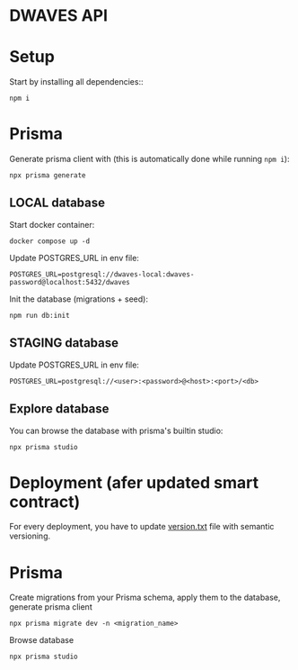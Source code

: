 # DWAVES API

# Setup

Start by installing all dependencies::

`npm i`

# Prisma

Generate prisma client with (this is automatically done while running `npm i`):

`npx prisma generate`

## LOCAL database

Start docker container:

`docker compose up -d`

Update POSTGRES_URL in env file:

`POSTGRES_URL=postgresql://dwaves-local:dwaves-password@localhost:5432/dwaves`

Init the database (migrations + seed):

`npm run db:init`

## STAGING database

Update POSTGRES_URL in env file:

`POSTGRES_URL=postgresql://<user>:<password>@<host>:<port>/<db>`

## Explore database

You can browse the database with prisma's builtin studio:

`npx prisma studio`

# Deployment (afer updated smart contract)

For every deployment, you have to update [version.txt](version.txt) file with semantic versioning.

# Prisma

Create migrations from your Prisma schema, apply them to the database, generate prisma client

`npx prisma migrate dev -n <migration_name>`

Browse database

`npx prisma studio`
